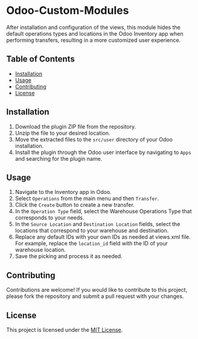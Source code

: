# Odoo-Custom-Modules
After installation and configuration of the views, this module hides the default operations types and locations in the Odoo Inventory app when performing transfers, resulting in a more customized user experience.
## Table of Contents

- [Installation](#installation)
- [Usage](#usage)
- [Contributing](#contributing)
- [License](#license)

## Installation

1. Download the plugin ZIP file from the repository.
2. Unzip the file to your desired location.
3. Move the extracted files to the `src/user` directory of your Odoo installation.
4. Install the plugin through the Odoo user interface by navigating to `Apps` and searching for the plugin name.

## Usage

1. Navigate to the Inventory app in Odoo.
2. Select `Operations` from the main menu and then `Transfer`.
3. Click the `Create` button to create a new transfer.
4. In the `Operation Type` field, select the Warehouse Operations Type that corresponds to your needs.
5. In the `Source Location` and `Destination Location` fields, select the locations that correspond to your warehouse and destination.
6. Replace any default IDs with your own IDs as needed at views.xml file. For example, replace the `location_id` field with the ID of your warehouse location.
7. Save the picking and process it as needed.

## Contributing

Contributions are welcome! If you would like to contribute to this project, please fork the repository and submit a pull request with your changes.

## License

This project is licensed under the [MIT License](https://opensource.org/licenses/MIT).
